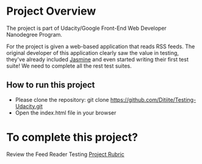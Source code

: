 # Project Overview

The project is part of  Udacity/Google Front-End Web Developer Nanodegree Program.       

For the project is given a web-based application that reads RSS feeds. The original developer of this application clearly saw the value in testing, they've already included [Jasmine](http://jasmine.github.io/) and even started writing their first test suite! We need to complete all the rest test suites.

## How to run this project
* Please clone the repository:
        git clone https://github.com/Ditiite/Testing-Udacity.git
* Open the index.html file in your browser

# To complete this project?

Review the Feed Reader Testing [Project Rubric](https://review.udacity.com/#!/projects/3442558598/rubric)


